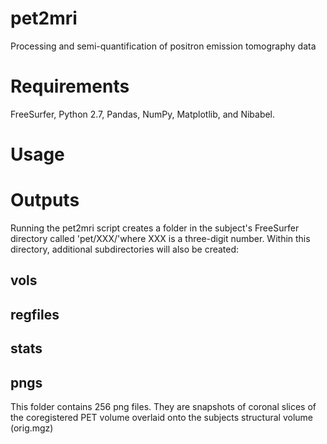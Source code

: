 # pet2mri
Processing and semi-quantification of positron emission tomography data

# Requirements
FreeSurfer, Python 2.7, Pandas, NumPy, Matplotlib, and Nibabel.

# Usage

# Outputs
Running the pet2mri script creates a folder in the subject's FreeSurfer directory called 'pet/XXX/'where XXX is a three-digit number.
Within this directory, additional subdirectories will also be created:

## vols

## regfiles

## stats

## pngs
This folder contains 256 png files. They are snapshots of coronal slices of the coregistered PET volume overlaid onto the subjects structural volume (orig.mgz)
